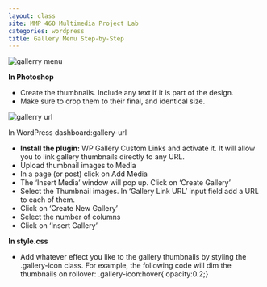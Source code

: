 ```yaml
---
layout: class
site: MMP 460 Multimedia Project Lab
categories: wordpress
title: Gallery Menu Step-by-Step
---
```


![gallerry menu]({{site.url}}/mmp460/assets/gallery-menu.jpg)

**In Photoshop**

- Create the thumbnails. Include any text if it is part of the design.
- Make sure to crop them to their final, and identical size.

![gallerry url]({{site.url}}/mmp460/assets/gallery-url.jpg)

In WordPress dashboard:gallery-url

- **Install the plugin:** WP Gallery Custom Links and activate it. It will allow you to link gallery thumbnails directly to any URL.
- Upload thumbnail images to Media
- In a page (or post) click on Add Media
- The ‘Insert Media’ window will pop up. Click on ‘Create Gallery’
- Select the Thumbnail images. In ‘Gallery Link URL’ input field add a URL to each of them.
- Click on ‘Create New Gallery’
- Select the number of columns
- Click on ‘Insert Gallery’

**In style.css**

- Add whatever effect you like to the gallery thumbnails by styling the .gallery-icon class. For example, the following code will dim the thumbnails on rollover:
.gallery-icon:hover{ opacity:0.2;}
